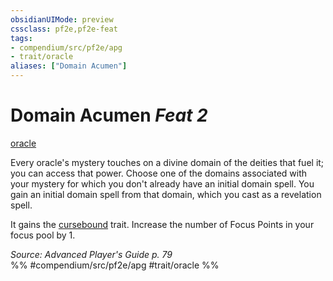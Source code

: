 ```yaml
---
obsidianUIMode: preview
cssclass: pf2e,pf2e-feat
tags:
- compendium/src/pf2e/apg
- trait/oracle
aliases: ["Domain Acumen"]
---
```

# Domain Acumen  *Feat 2*  
[oracle](../../rules/traits/oracle-apg.md)  


Every oracle's mystery touches on a divine domain of the deities that fuel it; you can access that power. Choose one of the domains associated with your mystery for which you don't already have an initial domain spell. You gain an initial domain spell from that domain, which you cast as a revelation spell.

It gains the [cursebound](../../rules/traits/cursebound-apg.md) trait. Increase the number of Focus Points in your focus pool by 1.

*Source: Advanced Player's Guide p. 79*  
%% #compendium/src/pf2e/apg #trait/oracle %%
